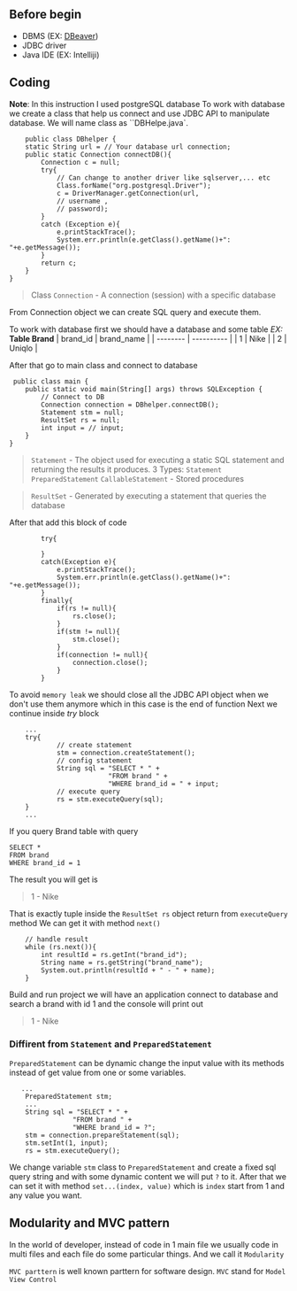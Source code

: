 ## Before begin
* DBMS (EX: [DBeaver](https://dbeaver.io/))
* JDBC driver
* Java IDE (EX: Intelliji)

## Coding
**Note**: In this instruction I used postgreSQL database
To work with database we create a class that help us connect and use JDBC API to manipulate database. We will name class as ``DBHelpe.java`.
```
    public class DBhelper {
    static String url = // Your database url connection;
    public static Connection connectDB(){
        Connection c = null;
        try{
            // Can change to another driver like sqlserver,... etc
            Class.forName("org.postgresql.Driver");
            c = DriverManager.getConnection(url,
            // username ,
            // password);
        }
        catch (Exception e){
            e.printStackTrace();
            System.err.println(e.getClass().getName()+": "+e.getMessage());
        }
        return c;
    }
}
```
> Class `Connection` - A connection (session) with a specific database

From Connection object we can create SQL query and execute them.

To work with database first we should have a database and some table
*EX:*
**Table Brand**
| brand_id | brand_name |
| -------- | ---------- |
| 1        |    Nike    |
| 2        |    Uniqlo  |

After that go to main class and connect to database
```
 public class main {
    public static void main(String[] args) throws SQLException {
        // Connect to DB
        Connection connection = DBhelper.connectDB();
        Statement stm = null;
        ResultSet rs = null;
        int input = // input;
    }
}    
```
> `Statement` - The object used for executing a static SQL statement and returning the results it produces.
    3 Types:
    `Statement`
    `PreparedStatement`
    `CallableStatement` - Stored procedures

> `ResultSet` - Generated by executing a statement that queries the database

After that add this block of code
```
        try{
               
        }
        catch(Exception e){
            e.printStackTrace();
            System.err.println(e.getClass().getName()+": "+e.getMessage());
        }
        finally{
            if(rs != null){
                rs.close();
            }
            if(stm != null){
                stm.close();
            }
            if(connection != null){
                connection.close();
            }
        }
```
To avoid `memory leak` we should close all the JDBC API object when we don't use them anymore which in this case is the end of function
Next we continue inside *try* block
```
    ...
    try{
            // create statement
            stm = connection.createStatement();
            // config statement
            String sql = "SELECT * " +
                         "FROM brand " +
                         "WHERE brand_id = " + input;
            // execute query
            rs = stm.executeQuery(sql);
    }
    ...
```
If you query Brand table with query
```
SELECT *
FROM brand
WHERE brand_id = 1
```
The result you will get is
>1 - Nike

That is exactly tuple inside the `ResultSet rs` object return from `executeQuery` method
We can get it with method `next()`
```
    // handle result
    while (rs.next()){
        int resultId = rs.getInt("brand_id");
        String name = rs.getString("brand_name");
        System.out.println(resultId + " - " + name);
    }
```
Build and run project we will have an application connect to database and search a brand with id 1 and the console will print out
> 1 - Nike

### Diffirent from `Statement` and `PreparedStatement`
`PreparedStatement` can be dynamic change the input value with its methods instead of get value from one or some variables.
```
   ...
    PreparedStatement stm;
    ...
    String sql = "SELECT * " +
                "FROM brand " +
                "WHERE brand_id = ?";
    stm = connection.prepareStatement(sql);
    stm.setInt(1, input);
    rs = stm.executeQuery();
```
We change variable `stm` class to `PreparedStatement` and create a fixed sql query string and with some dynamic content we will put `?` to it. After that we can set it with method `set...(index, value)` which is `index` start from 1 and any value you want.

## Modularity and MVC pattern
In the world of developer, instead of code in 1 main file we usually code in multi files and each file do some particular things. And we call it `Modularity`

`MVC parttern` is well known parttern for software design. `MVC` stand for `Model View Control`




